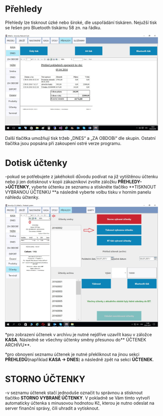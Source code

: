 # Přehledy

Přehledy lze tisknout úzké nebo široké, dle uspořádání tiskáren. Nejužší tisk se řešen pro Bluetooth tiskárnu 58 zn. na řádku.

![Přehledy](img/report.png)

Další tlačítka umožňují tisk tržeb „DNES“ a „ZA OBDOBí“ dle skupin. Ostatní tlačítka jsou popsána  při zakoupení ostré verze programu.

# Dotisk účtenky

-pokud se potřebujete z jakéhokoli důvodu podívat na již vytištěnou účtenku nebo ji jen dotisknout v kopii zákazníkovi zvolte záložku **PŘEHLEDY-&gt;ÚČTENKY**, vyberte účtenku ze seznamu a stiskněte tlačítko **TISKNOUT VYBRANOU ÚČTENKU **a následně vyberte volbu tisku v horním panelu náhledu účtenky.

![](/assets/uctenky.JPG)

\*pro zobrazení účtenek v archívu je nutné nejdříve uzavřít kasu v záložce **KASA**. Následně se všechny účtenky směny přesunou do** ÚČTENEK ARCHÍVU**.

\*pro obnovení seznamu účtenek je nutné překliknout na jinou sekci **PŘEHLEDŮ**\(například **KASA -&gt; DNES**\) a následně zpět na sekci **ÚČTENEK**.



# STORNO ÚČTENKY

-v seznamu účtenek stačí jednoduše označit tu správnou a stisknout tlačítko **STORNO VYBRANÉ ÚČTENKY**. V pokladně se Vám tímto vytvoří automaticky účtenka s minusovou hodnotou Kč, kterou je nutno odeslat na server finanční správy, čili uhradit a vytisknout.



